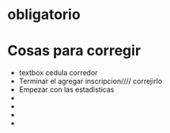 # obligatorio



<h1> Cosas para corregir </h1>


<ul>

<li>textbox cedula corredor</li>
<li>Terminar el agregar inscripcion//// correjirlo</li>
<li>Empezar con las estadisticas</li>
<li></li>
<li></li>
<li></li>
<li></li>


</ul>